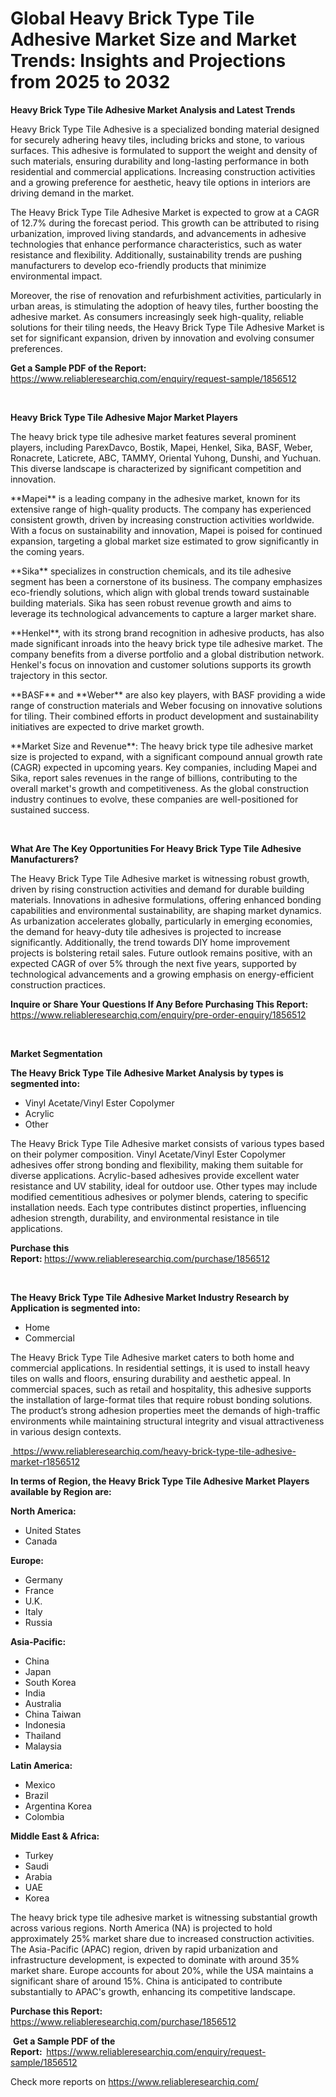 <p><h1>Global Heavy Brick Type Tile Adhesive Market Size and Market Trends: Insights and Projections from 2025 to 2032</h1></p><p><strong>Heavy Brick Type Tile Adhesive Market Analysis and Latest Trends</strong></p>
<p><p>Heavy Brick Type Tile Adhesive is a specialized bonding material designed for securely adhering heavy tiles, including bricks and stone, to various surfaces. This adhesive is formulated to support the weight and density of such materials, ensuring durability and long-lasting performance in both residential and commercial applications. Increasing construction activities and a growing preference for aesthetic, heavy tile options in interiors are driving demand in the market.</p><p>The Heavy Brick Type Tile Adhesive Market is expected to grow at a CAGR of 12.7% during the forecast period. This growth can be attributed to rising urbanization, improved living standards, and advancements in adhesive technologies that enhance performance characteristics, such as water resistance and flexibility. Additionally, sustainability trends are pushing manufacturers to develop eco-friendly products that minimize environmental impact. </p><p>Moreover, the rise of renovation and refurbishment activities, particularly in urban areas, is stimulating the adoption of heavy tiles, further boosting the adhesive market. As consumers increasingly seek high-quality, reliable solutions for their tiling needs, the Heavy Brick Type Tile Adhesive Market is set for significant expansion, driven by innovation and evolving consumer preferences.</p></p>
<p><strong>Get a Sample PDF of the Report:&nbsp;</strong> <a href="https://www.reliableresearchiq.com/enquiry/request-sample/1856512?utm_campaign=3180&utm_medium=2&utm_source=Github&utm_content=ia&utm_term=27032025&utm_id=heavy-brick-type-tile-adhesive">https://www.reliableresearchiq.com/enquiry/request-sample/1856512</a></p>
<p>&nbsp;</p>
<p><strong>Heavy Brick Type Tile Adhesive Major Market Players</strong></p>
<p><p>The heavy brick type tile adhesive market features several prominent players, including ParexDavco, Bostik, Mapei, Henkel, Sika, BASF, Weber, Ronacrete, Laticrete, ABC, TAMMY, Oriental Yuhong, Dunshi, and Yuchuan. This diverse landscape is characterized by significant competition and innovation.</p><p>**Mapei** is a leading company in the adhesive market, known for its extensive range of high-quality products. The company has experienced consistent growth, driven by increasing construction activities worldwide. With a focus on sustainability and innovation, Mapei is poised for continued expansion, targeting a global market size estimated to grow significantly in the coming years.</p><p>**Sika** specializes in construction chemicals, and its tile adhesive segment has been a cornerstone of its business. The company emphasizes eco-friendly solutions, which align with global trends toward sustainable building materials. Sika has seen robust revenue growth and aims to leverage its technological advancements to capture a larger market share.</p><p>**Henkel**, with its strong brand recognition in adhesive products, has also made significant inroads into the heavy brick type tile adhesive market. The company benefits from a diverse portfolio and a global distribution network. Henkel's focus on innovation and customer solutions supports its growth trajectory in this sector.</p><p>**BASF** and **Weber** are also key players, with BASF providing a wide range of construction materials and Weber focusing on innovative solutions for tiling. Their combined efforts in product development and sustainability initiatives are expected to drive market growth.</p><p>**Market Size and Revenue**: The heavy brick type tile adhesive market size is projected to expand, with a significant compound annual growth rate (CAGR) expected in upcoming years. Key companies, including Mapei and Sika, report sales revenues in the range of billions, contributing to the overall market's growth and competitiveness. As the global construction industry continues to evolve, these companies are well-positioned for sustained success.</p></p>
<p>&nbsp;</p>
<p><strong>What Are The Key Opportunities For Heavy Brick Type Tile Adhesive Manufacturers?</strong></p>
<p><p>The Heavy Brick Type Tile Adhesive market is witnessing robust growth, driven by rising construction activities and demand for durable building materials. Innovations in adhesive formulations, offering enhanced bonding capabilities and environmental sustainability, are shaping market dynamics. As urbanization accelerates globally, particularly in emerging economies, the demand for heavy-duty tile adhesives is projected to increase significantly. Additionally, the trend towards DIY home improvement projects is bolstering retail sales. Future outlook remains positive, with an expected CAGR of over 5% through the next five years, supported by technological advancements and a growing emphasis on energy-efficient construction practices.</p></p>
<p><strong>Inquire or Share Your Questions If Any Before Purchasing This Report:</strong> <a href="https://www.reliableresearchiq.com/enquiry/pre-order-enquiry/1856512?utm_campaign=3180&utm_medium=2&utm_source=Github&utm_content=ia&utm_term=27032025&utm_id=heavy-brick-type-tile-adhesive">https://www.reliableresearchiq.com/enquiry/pre-order-enquiry/1856512</a></p>
<p>&nbsp;</p>
<p><strong>Market Segmentation</strong></p>
<p><strong>The Heavy Brick Type Tile Adhesive Market Analysis by types is segmented into:</strong></p>
<p><ul><li>Vinyl Acetate/Vinyl Ester Copolymer</li><li>Acrylic</li><li>Other</li></ul></p>
<p><p>The Heavy Brick Type Tile Adhesive market consists of various types based on their polymer composition. Vinyl Acetate/Vinyl Ester Copolymer adhesives offer strong bonding and flexibility, making them suitable for diverse applications. Acrylic-based adhesives provide excellent water resistance and UV stability, ideal for outdoor use. Other types may include modified cementitious adhesives or polymer blends, catering to specific installation needs. Each type contributes distinct properties, influencing adhesion strength, durability, and environmental resistance in tile applications.</p></p>
<p><strong>Purchase this Report:&nbsp;</strong><a href="https://www.reliableresearchiq.com/purchase/1856512?utm_campaign=3180&utm_medium=2&utm_source=Github&utm_content=ia&utm_term=27032025&utm_id=heavy-brick-type-tile-adhesive">https://www.reliableresearchiq.com/purchase/1856512</a></p>
<p>&nbsp;</p>
<p><strong>The Heavy Brick Type Tile Adhesive Market Industry Research by Application is segmented into:</strong></p>
<p><ul><li>Home</li><li>Commercial</li></ul></p>
<p><p>The Heavy Brick Type Tile Adhesive market caters to both home and commercial applications. In residential settings, it is used to install heavy tiles on walls and floors, ensuring durability and aesthetic appeal. In commercial spaces, such as retail and hospitality, this adhesive supports the installation of large-format tiles that require robust bonding solutions. The product’s strong adhesion properties meet the demands of high-traffic environments while maintaining structural integrity and visual attractiveness in various design contexts.</p></p>
<p><a href="https://www.reliableresearchiq.com/heavy-brick-type-tile-adhesive-market-r1856512?utm_campaign=3180&utm_medium=2&utm_source=Github&utm_content=ia&utm_term=27032025&utm_id=heavy-brick-type-tile-adhesive">&nbsp;https://www.reliableresearchiq.com/heavy-brick-type-tile-adhesive-market-r1856512</a></p>
<p><strong>In terms of Region, the Heavy Brick Type Tile Adhesive Market Players available by Region are:</strong></p>
<p>
    <p> <strong> North America: </strong>
        <ul>
            <li>United States</li>
            <li>Canada</li>
        </ul>
        </p> 
    <p> <strong> Europe: </strong>
        <ul>
            <li>Germany</li>
            <li>France</li>
            <li>U.K.</li>
            <li>Italy</li>
            <li>Russia</li>
        </ul>
        </p> 
    <p> <strong> Asia-Pacific: </strong>
        <ul>
            <li>China</li>
            <li>Japan</li>
            <li>South Korea</li>
            <li>India</li>
            <li>Australia</li>
            <li>China Taiwan</li>
            <li>Indonesia</li>
            <li>Thailand</li>
            <li>Malaysia</li>
        </ul>
        </p> 
    <p> <strong> Latin America: </strong>
        <ul>
            <li>Mexico</li>
            <li>Brazil</li>
            <li>Argentina Korea</li>
            <li>Colombia</li>
        </ul>
        </p> 
    <p> <strong> Middle East & Africa: </strong>
        <ul>
            <li>Turkey</li>
            <li>Saudi</li>
            <li>Arabia</li>
            <li>UAE</li>
            <li>Korea</li>
        </ul>
    </p>
    </p>
<p><p>The heavy brick type tile adhesive market is witnessing substantial growth across various regions. North America (NA) is projected to hold approximately 25% market share due to increased construction activities. The Asia-Pacific (APAC) region, driven by rapid urbanization and infrastructure development, is expected to dominate with around 35% market share. Europe accounts for about 20%, while the USA maintains a significant share of around 15%. China is anticipated to contribute substantially to APAC's growth, enhancing its competitive landscape.</p></p>
<p><strong>Purchase this Report: </strong><a href="https://www.reliableresearchiq.com/purchase/1856512?utm_campaign=3180&utm_medium=2&utm_source=Github&utm_content=ia&utm_term=27032025&utm_id=heavy-brick-type-tile-adhesive">https://www.reliableresearchiq.com/purchase/1856512</a></p>
<p>&nbsp;<strong>Get a Sample PDF of the Report:&nbsp;&nbsp;</strong><a href="https://www.reliableresearchiq.com/enquiry/request-sample/1856512?utm_campaign=3180&utm_medium=2&utm_source=Github&utm_content=ia&utm_term=27032025&utm_id=heavy-brick-type-tile-adhesive">https://www.reliableresearchiq.com/enquiry/request-sample/1856512</a></p>
<p><strong></strong></p>
<p>Check more reports on <a href="https://www.reliableresearchiq.com/?utm_campaign=3180&utm_medium=2&utm_source=Github&utm_content=ia&utm_term=27032025&utm_id=heavy-brick-type-tile-adhesive">https://www.reliableresearchiq.com/</a></p>